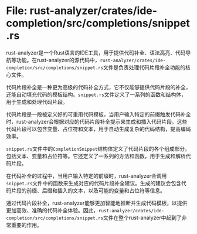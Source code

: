 # File: rust-analyzer/crates/ide-completion/src/completions/snippet.rs

rust-analyzer是一个Rust语言的IDE工具，用于提供代码补全、语法高亮、代码导航等功能。在rust-analyzer的源代码中，`rust-analyzer/crates/ide-completion/src/completions/snippet.rs`文件是负责处理代码片段补全功能的核心文件。

代码片段补全是一种更为高级的代码补全方式，它不仅能够提供代码片段的补全，还能自动填充代码的模板结构。`snippet.rs`文件定义了一系列的函数和结构体，用于生成和处理代码片段。

代码片段是一段被定义好的可重用代码模板，当用户输入特定的前缀触发代码补全时，rust-analyzer会根据对应的代码片段补全提示来生成和插入代码片段。这些代码片段可以包含变量、占位符和文本，用于自动生成复杂的代码结构，提高编码效率。

`snippet.rs`文件中的`CompletionSnippet`结构体定义了代码片段的各个组成部分，包括文本、变量和占位符等。它还定义了一系列的方法和函数，用于生成和解析代码片段。

在代码补全的过程中，当用户输入特定的前缀时，rust-analyzer会调用`snippet.rs`文件中的函数来生成对应的代码片段补全建议。生成的建议会包含代码片段的前缀、后缀和插入的文本，以及可能的变量和占位符等信息。

通过代码片段补全，rust-analyzer能够更加智能地推断并生成代码模板，以提供更加高效、准确的代码补全体验。因此，`rust-analyzer/crates/ide-completion/src/completions/snippet.rs`文件在整个rust-analyzer中起到了非常重要的作用。


